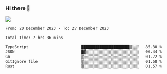 ### Hi there 👋️

![](https://komarev.com/ghpvc/?username=Loner1024)

<!--START_SECTION:waka-->

```txt
From: 20 December 2023 - To: 27 December 2023

Total Time: 7 hrs 36 mins

TypeScript                       █████████████████████▒░░░   85.30 %
JSON                             █▓░░░░░░░░░░░░░░░░░░░░░░░   06.44 %
Go                               ▒░░░░░░░░░░░░░░░░░░░░░░░░   01.72 %
GitIgnore file                   ▒░░░░░░░░░░░░░░░░░░░░░░░░   01.58 %
Rust                             ▒░░░░░░░░░░░░░░░░░░░░░░░░   01.57 %
```

<!--END_SECTION:waka-->



